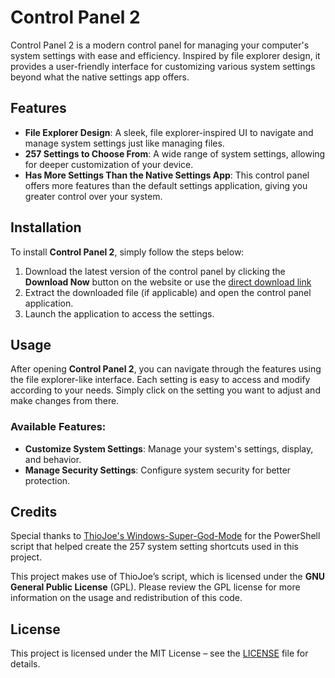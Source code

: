 # Control Panel 2

Control Panel 2 is a modern control panel for managing your computer's system settings with ease and efficiency. Inspired by file explorer design, it provides a user-friendly interface for customizing various system settings beyond what the native settings app offers.

## Features

- **File Explorer Design**: A sleek, file explorer-inspired UI to navigate and manage system settings just like managing files.
- **257 Settings to Choose From**: A wide range of system settings, allowing for deeper customization of your device.
- **Has More Settings Than the Native Settings App**: This control panel offers more features than the default settings application, giving you greater control over your system.

## Installation

To install **Control Panel 2**, simply follow the steps below:

1. Download the latest version of the control panel by clicking the **Download Now** button on the website or use the [direct download link](https://www.dropbox.com/scl/fi/bbpn997blqyw4yynwt8kj/cp2.7z?rlkey=vgtlq2dri00ey5fz1c227hnkv&st=rlhzb9ya&dl=1)
2. Extract the downloaded file (if applicable) and open the control panel application.
3. Launch the application to access the settings.

## Usage

After opening **Control Panel 2**, you can navigate through the features using the file explorer-like interface. Each setting is easy to access and modify according to your needs. Simply click on the setting you want to adjust and make changes from there.

### Available Features:
- **Customize System Settings**: Manage your system's settings, display, and behavior.
- **Manage Security Settings**: Configure system security for better protection.

## Credits

Special thanks to [ThioJoe's Windows-Super-God-Mode](https://github.com/ThioJoe/Windows-Super-God-Mode) for the PowerShell script that helped create the 257 system setting shortcuts used in this project. 

This project makes use of ThioJoe’s script, which is licensed under the **GNU General Public License** (GPL). Please review the GPL license for more information on the usage and redistribution of this code.

## License

This project is licensed under the MIT License – see the [LICENSE](LICENSE) file for details.

